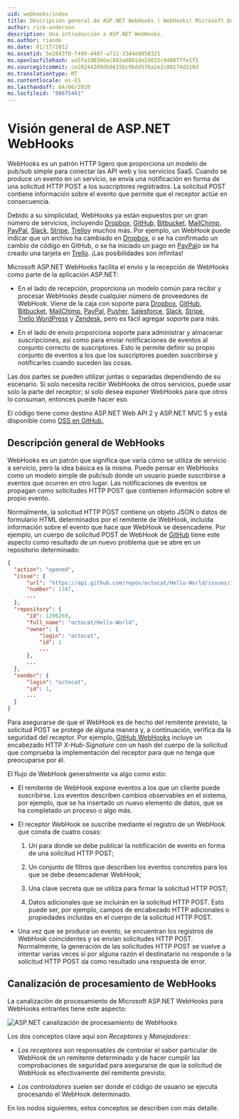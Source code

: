```yaml
---
uid: webhooks/index
title: Descripción general de ASP.NET WebHooks ( WebHooks) Microsoft Docs
author: rick-anderson
description: Una introducción a ASP.NET WebHooks.
ms.author: riande
ms.date: 01/17/2012
ms.assetid: 5e2843f0-f499-448f-a712-33d4e9858321
ms.openlocfilehash: aa5fa190386ec803a6801de2d815c948677fe1f5
ms.sourcegitcommit: ce28244209db8615bc9bdd576a2e2c88174d318d
ms.translationtype: MT
ms.contentlocale: es-ES
ms.lasthandoff: 04/06/2020
ms.locfileid: "80675441"
---
```

# <a name="aspnet-webhooks-overview"></a>Visión general de ASP.NET WebHooks

WebHooks es un patrón HTTP ligero que proporciona un modelo de pub/sub simple para conectar las API web y los servicios SaaS. Cuando se produce un evento en un servicio, se envía una notificación en forma de una solicitud HTTP POST a los suscriptores registrados. La solicitud POST contiene información sobre el evento que permite que el receptor actúe en consecuencia.

Debido a su simplicidad, WebHooks ya están expuestos por un gran número de servicios, incluyendo [Dropbox,](http://dropbox.com/) [GitHub,](https://www.github.com/) [Bitbucket,](https://bitbucket.org/) [MailChimp,](http://www.mailchimp.com/) [PayPal,](http://www.paypal.com/) [Slack,](http://www.slack.com) [Stripe,](http://www.stripe.com) [Trello](http://www.trello.com/)y muchos más. Por ejemplo, un WebHook puede indicar que un archivo ha cambiado en [Dropbox](http://dropbox.com/), o se ha confirmado un cambio de código en GitHub, o se ha iniciado un pago en [PayPal](http://www.paypal.com/)o se ha creado una tarjeta en [Trello](http://www.trello.com/). ¡Las posibilidades son infinitas!

Microsoft ASP.NET WebHooks facilita el envío y la recepción de WebHooks como parte de la aplicación ASP.NET:

* En el lado de recepción, proporciona un modelo común para recibir y procesar WebHooks desde cualquier número de proveedores de WebHook. Viene de la caja con soporte para [Dropbox](http://dropbox.com/), [GitHub](https://www.github.com/), [Bitbucket](https://bitbucket.org/), [MailChimp](http://www.mailchimp.com/), [PayPal](http://www.paypal.com/), [Pusher](http://www.pusher.com), [Salesforce](http://www.salesforce.com), [Slack](http://www.slack.com), [Stripe](http://www.stripe.com), [Trello](http://www.trello.com/),[WordPress](http://www.wordpress.com) y [Zendesk,](https://www.zendesk.com/) pero es fácil agregar soporte para más.

* En el lado de envío proporciona soporte para administrar y almacenar suscripciones, así como para enviar notificaciones de eventos al conjunto correcto de suscriptores. Esto le permite definir su propio conjunto de eventos a los que los suscriptores pueden suscribirse y notificarles cuando suceden las cosas.

Las dos partes se pueden utilizar juntas o separadas dependiendo de su escenario. Si solo necesita recibir WebHooks de otros servicios, puede usar solo la parte del receptor; si solo desea exponer WebHooks para que otros lo consuman, entonces puede hacer eso.

El código tiene como destino ASP.NET Web API 2 y ASP.NET MVC 5 y está disponible como [OSS en GitHub.](https://github.com/aspnet/WebHooks)

## <a name="webhooks-overview"></a>Descripción general de WebHooks

WebHooks es un patrón que significa que varía cómo se utiliza de servicio a servicio, pero la idea básica es la misma. Puede pensar en WebHooks como un modelo simple de pub/sub donde un usuario puede suscribirse a eventos que ocurren en otro lugar. Las notificaciones de eventos se propagan como solicitudes HTTP POST que contienen información sobre el propio evento.

Normalmente, la solicitud HTTP POST contiene un objeto JSON o datos de formulario HTML determinados por el remitente de WebHook, incluida información sobre el evento que hace que WebHook se desencadene. Por ejemplo, un cuerpo de solicitud POST de WebHook de [GitHub](https://www.github.com/) tiene este aspecto como resultado de un nuevo problema que se abre en un repositorio determinado:

```json
{
  "action": "opened",
  "issue": {
      "url": "https://api.github.com/repos/octocat/Hello-World/issues/1347",
      "number": 1347,
      ...
  },
  "repository": {
      "id": 1296269,
      "full_name": "octocat/Hello-World",
      "owner": {
          "login": "octocat",
          "id": 1
          ...
      },
      ...
  },
  "sender": {
      "login": "octocat",
      "id": 1,
      ...
  }
}
```

Para asegurarse de que el WebHook es de hecho del remitente previsto, la solicitud POST se protege de alguna manera y, a continuación, verifica da la seguridad del receptor. Por ejemplo, [GitHub WebHooks](https://developer.github.com/webhooks/) incluye un encabezado HTTP *X-Hub-Signature* con un hash del cuerpo de la solicitud que comprueba la implementación del receptor para que no tenga que preocuparse por él.

El flujo de WebHook generalmente va algo como esto:

* El remitente de WebHook expone eventos a los que un cliente puede suscribirse. Los eventos describen cambios observables en el sistema, por ejemplo, que se ha insertado un nuevo elemento de datos, que se ha completado un proceso o algo más.

* El receptor WebHook se suscribe mediante el registro de un WebHook que consta de cuatro cosas:

     1. Uri para donde se debe publicar la notificación de evento en forma de una solicitud HTTP POST;

     2. Un conjunto de filtros que describen los eventos concretos para los que se debe desencadenar WebHook;

     3. Una clave secreta que se utiliza para firmar la solicitud HTTP POST;

     4. Datos adicionales que se incluirán en la solicitud HTTP POST. Esto puede ser, por ejemplo, campos de encabezado HTTP adicionales o propiedades incluidas en el cuerpo de la solicitud HTTP POST.

* Una vez que se produce un evento, se encuentran los registros de WebHook coincidentes y se envían solicitudes HTTP POST. Normalmente, la generación de las solicitudes HTTP POST se vuelve a intentar varias veces si por alguna razón el destinatario no responde o la solicitud HTTP POST da como resultado una respuesta de error.

## <a name="webhooks-processing-pipeline"></a>Canalización de procesamiento de WebHooks

La canalización de procesamiento de Microsoft ASP.NET WebHooks para WebHooks entrantes tiene este aspecto:

![ASP.NET canalización de procesamiento de WebHooks](_static/WebHookReceivers.png)

Los dos conceptos clave aquí son *Receptores* y *Manejadores:*

* *Los receptores* son responsables de controlar el sabor particular de WebHook de un remitente determinado y de hacer cumplir las comprobaciones de seguridad para asegurarse de que la solicitud de WebHook es efectivamente del remitente previsto.

* *Los controladores* suelen ser donde el código de usuario se ejecuta procesando el WebHook determinado.

En los nodos siguientes, estos conceptos se describen con más detalle.
